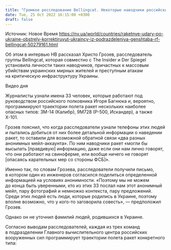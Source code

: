 ```yaml
---
title: "Громкое ресследование Bellingcat. Некоторые наводчики российских ракет родились в Украине — Христо Грозев"
date: Tue, 25 Oct 2022 16:15:00 +0300
draft: false
---
```

Источник: Новое Время https://nv.ua/world/countries/raketnye-udary-po-ukraine-obstrely-korrektiruyut-ukraincy-iz-podrazdeleniya-genshtaba-rf-bellingcat-50279161.html


Об этом в интервью НВ рассказал Христо Грозев, расследователь группы Bellingcat, которая совместно с The Insider и Der Spiegel установила личности таких наводчиков, причастных к массовым убийствам украинских мирных жителей и преступным атакам на критическую инфраструктуру Украины.

 Видео дня   

Журналисты узнали имена 33 человек, которые работают под руководством российского полковника Игоря Багнюка и, вероятно, программируют траектории полета ракет нескольких наиболее опасных типов: ЗМ-14 (Калибр), 9М728 (Р-500, Искандер), а также Х-101.

Грозев пояснил, что когда расследователи узнали телефоны этих людей и пытались добиться от них более детальной информации о наведении ракет, то оставили для возможной обратной связи «два разных анонимных мейл-аккаунта». По ним наводчики ракет «могли бы высылать [правдивую] информацию, даже если они нам лично говорят, что они работают на свиноферме, или вообще ничего не говорят [опасаясь карательных мер со стороны ФСБ]».

Именно так, по словам Грозева, расследователи получили письмо, в котором один из инженеров согласился поделиться определенной информацией на условиях анонимности. «Поэтому мы не можем до конца быть уверенными, кто из этих 33 послал нам этот анонимный мейл, пару фотографий и немножко контекста, пару предложений. Среди этих людей есть люди, которые родились в Украине, поэтому вполне возможно, что у кого-то заговорила совесть», — предположил Грозев.

Однако он не уточнил фамилий людей, родившихся в Украине.

Согласно выводам расследователей, каждая из трех команд в подразделении Главного вычислительного центра российских вооруженных сил программирует траектории полета ракет конкретного типа:
